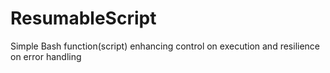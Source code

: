# ResumableScript
Simple Bash function(script) enhancing control on execution and resilience on error handling
